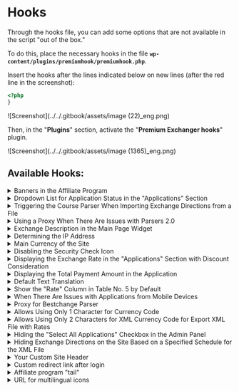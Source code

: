 # Hooks

Through the hooks file, you can add some options that are not available in the script "out of the box."

To do this, place the necessary hooks in the file **`wp-content/plugins/premiumhook/premiumhook.php`**.

Insert the hooks after the lines indicated below on new lines (after the red line in the screenshot):

```php
<?php
}
```

!\[Screenshot]\(../../.gitbook/assets/image (22)_eng.png)

Then, in the "**Plugins**" section, activate the "**Premium Exchanger hooks**" plugin.

!\[Screenshot]\(../../.gitbook/assets/image (1365)_eng.png)

## Available Hooks:

<details>

<summary>Banners in the Affiliate Program</summary>

The affiliate program includes promotional materials.

By default, these are text materials and banners of various sizes.

There is a filter that allows you to change their names and quantity:

```php
add_filter('pp_banners','my_pp_banners', 1000);
function my_pp_banners($banners){
	
	$banners = array(
		'text'=> __('Text materials','pn'),
		'banner1'=> __('Banners','pn').'(468 x 60)',
		'banner2'=> __('Banners','pn').'(200 x 200)',
		'banner3'=> __('Banners','pn').'(120 x 600)',
		'banner4'=> __('Banners','pn').'(100 x 100)',
		'banner5'=> __('Banners','pn').'(88 x 31)',
		'banner6'=> __('Banners','pn').'(336 x 280)',
		'banner7'=> __('Banners','pn').'(250 x 250)',
		'banner8'=> __('Banners','pn').'(240 x 400)',
		'banner9'=> __('Banners','pn').'(234 x 60)',
		'banner10'=> __('Banners','pn').'(120 x 90)',
		'banner11'=> __('Banners','pn').'(120 x 60)',
		'banner12'=> __('Banners','pn').'(120 x 240)',
		'banner13'=> __('Banners','pn').'(125 x 125)',
		'banner14'=> __('Banners','pn').'(300 x 600)',
		'banner15'=> __('Banners','pn').'(300 x 250)',
		'banner16'=> __('Banners','pn').'(80 x 150)',
		'banner17'=> __('Banners','pn').'(728 x 90)',
		'banner18'=> __('Banners','pn').'(160 x 600)',
		'banner19'=> __('Banners','pn').'(80 x 15)',
	);	
	
	return $banners;
}
```

If you want to keep only the 468 x 60 banner, simply remove all other lines from the previous hook:

```php
add_filter('pp_banners','my_pp_banners', 1000);
function my_pp_banners($banners){
	
	$banners = array(
		'text'=> __('Text materials','pn'),
		'banner1'=> __('Banners','pn').'(468 x 60)',
	);	
	
	return $banners;
}
```

If you want to add your own size, add a line similarly. For example, if we want to add a 215 x 19 banner:

```php
add_filter('pp_banners','my_pp_banners', 1000);
function my_pp_banners($banners){
	
	$banners = array(
		'text'=> __('Text materials','pn'),
		'banner1'=> __('Banners','pn').'(468 x 60)',
		'banner21519'=> __('Banners','pn').'(215 x 19)',
	);	
	
	return $banners;
}
```

</details>

<details>

<summary>Dropdown List for Application Status in the "Applications" Section</summary>

```php
add_filter('change_bids_filter_list', 'my_change_bids_filter_list');
function my_change_bids_filter_list($lists) {
	if (isset($lists['status']['bidstatus'])) {
		$stats = list_bid_status();
		$statused = array('0'=> '--' . __('All','pn') . '--');
		if (is_array($stats)) { 
			foreach ($stats as $k => $v) {
				$statused[$k] = $v;
			}
		}
		$lists['status']['bidstatus'] = array(
			'title' => __('Status of order','pn'),
			'name' => 'bidstatus',
			'options' => $statused,
			'view' => 'select',
			'work' => 'options',
		);
	}
	return $lists;
}
```

Before:\
!\[Before Screenshot]\(../../.gitbook/assets/image (1571)_eng.png)\
After:\
!\[After Screenshot]\(../../.gitbook/assets/image (577)_eng.png)

</details>

<details>

<summary>Triggering the Course Parser When Importing Exchange Directions from a File</summary>

```php
add_action('premium_action_export_direction','myparser_premium_action_export_direction', 9);
function myparser_premium_action_export_direction(){
	if(function_exists('new_parser_upload_data')){
		new_parser_upload_data();
	}
}
```

</details>

<details>

<summary>Using a Proxy When There Are Issues with Parsers 2.0</summary>

In quotes for the fields "**ip**", "**port**", "**login**", "**password**", specify your proxy details.

```php
add_filter('curl_options_parser', '_proxy_curl_options_parser');
function _proxy_curl_options_parser($options) {

	$ip = ''; //IP address
	$port = ''; //Port
	$login = ''; //Login
	$password = ''; //Password
	$tunnel = 1;
		
	if ($ip and $port) {
		if ($tunnel) {
			$options[CURLOPT_HTTPPROXYTUNNEL] = 0;
		}
		
		$options[CURLOPT_PROXY] = $ip;
		$options[CURLOPT_PROXYPORT] = $port;
		
		if ($password and $login) {
			$options[CURLOPT_PROXYUSERPWD] = $login.':'.$password;
		} elseif ($password) {
			$options[CURLOPT_PROXYAUTH] = $password;
		}
	}

	return $options;
}
```

</details>

<details>

<summary>Exchange Description in the Main Page Widget</summary>

The main page widget does not include an exchange description. If you need to add it, simply use the hook:

```php
add_filter('exchange_html_ajax', 'my_exchange_html_ajax');
function my_exchange_html_ajax($html){

	return $html.'[description]';
}
```

</details>

<details>

<summary>Determining the IP Address</summary>

The function **pn\_real\_ip** is responsible for determining the IP address. The purpose of this function is to return one real IP address. If, for some reason, you are not satisfied with the function's operation, you can use the filter:

```php
add_filter('pn_real_ip', 'myhook_pn_real_ip', 10, 2);
function myhook_pn_real_ip($ip, $ips_arr){

$new_ip = '127.0.0.1';

return $new_ip;
}
```

</details>

<details>

<summary>Main Currency of the Site</summary>

To calculate discounts, total amounts, and more, all sums are converted into a specific currency type. By default, the script considers USD as the main currency, but this value can be changed:

1. Create the necessary currency code, for example, WMZ.
2. Write a filter:

```php
add_filter('cur_type','myhook_cur_type');
function myhook_cur_type($type){

$type = 'WMZ';

return $type;
}
```

Now the internal currency of our site is WMZ.

Note that the exchange of internal currency will be conducted through double exchange (via USD).

</details>

<details>

<summary>Disabling the Security Check Icon</summary>

```php
remove_action('wp_before_admin_bar_render', 'premium_admin_bar_security', 2);
```

</details>

<details>

<summary>Displaying the Exchange Rate in the "Applications" Section with Discount Consideration</summary>

<mark style="color:red;">In some situations, the calculation of the exchange rate may be incorrect</mark>

```php
add_filter('onebid_col1', 'new_rate_onebid_col1', 10, 3);
function new_rate_onebid_col1($actions, $item, $v){
	$new_actions = array();
	foreach($actions as $action_key => $action_value){
		$new_actions[$action_key] = $action_value;
		if($action_key == 'rate'){
			$course_get = is_sum($item->course_get);
			$course = is_sum($course_get + ($course_get / 100 * $item->user_discount), 20);
			
			$new_actions['rate_with_discount'] = array(
				'type' => 'text',
				'title' => __('Rate with discount','pn'),
				'label' => '[course_give] [currency_code_give] = '. $course .' [currency_code_get]',
			);				
		}
	}
	
	return $new_actions;
}
```

</details>

<details>

<summary>Displaying the Total Payment Amount in the Application</summary>

```php
add_filter('exchangestep_all_html_list', 'sum1fromc_exchangestep_all_html_list', 10, 2);
function sum1fromc_exchangestep_all_html_list($array, $bids_data) {
    $array['[sum_give]'] = is_sum($bids_data->sum1c);
    return $array;
}
```

</details>

<details>

<summary>Default Text Translation</summary>

If you are using multilingual support, multiple text options are set in multilingual fields (for each language). When the required version is not available, the script substitutes the first possible one (corresponding to the admin panel language).

If you believe this is incorrect, you can set an error template using the filter:

```php
add_filter('ctv_ml_default','myhook_ctv_ml_default');
function myhook_ctv_ml_default($text){
$text = 'error, translation not available'; //your preferred option
return $text;
}
```

</details>

<details>

<summary>Show the "Rate" Column in Table No. 5 by Default</summary>

By default, Table No. 5 on the main exchange page displays reserves for exchange directions instead of rates. If you want the rate to be displayed when the page is opened, set this hook:

!\[Screenshot]\(../../.gitbook/assets/image (388)_eng.png)

```php
add_filter('table5_current_select', 'rate_table5_current_select');
function rate_table5_current_select ($select) {
    
    $select = 'rate';
    
    return $select;
}
```

</details>

<details>

<summary>When There Are Issues with Applications from Mobile Devices</summary>

```php
add_filter('merchant_payed_button','del_iam_pay_merchant_pay_button', 10000);
add_filter('merchant_pay_button','del_iam_pay_merchant_pay_button', 10000);
function del_iam_pay_merchant_pay_button($link) {
	$link = str_replace('iam_pay_bids','',$link);
	return $link;
}
```

</details>

<details>

<summary>Proxy for Bestchange Parser</summary>

### Bestchange Parser (Deprecated)

<mark style="color:red;">**Before installing hooks, make sure to update the script itself according to**</mark> [<mark style="color:red;">**the instructions**</mark>](https://premium.gitbook.io/main/en/basic-settings/faq/diagnostika-i-reshenie-oshibok-pri-rabote-so-skriptom#obnovlenie-failov-skripta-na-servere)<mark style="color:red;">**!**</mark>

The hook works on module version 2.6.1/2.7.1 and above (**using your own proxy**):

```php
add_filter('curl_bestchange', 'curl_bestchange_proxy');
function curl_bestchange_proxy($ch) {

    $ip = ''; // proxy ip
    $port = ''; // proxy port
    $login = ''; // proxy login
    $password = ''; // proxy password

    if ($ip and $port) {
        curl_setopt($ch, CURLOPT_PROXY, $ip);
        curl_setopt($ch, CURLOPT_PROXYPORT, $port);

        if ($password and $login) {
            curl_setopt($ch, CURLOPT_PROXYUSERPWD, "{$login}:{$password}");
        } elseif ($password) {
            curl_setopt($ch, CURLOPT_PROXYAUTH, $password);
        }
    }

    return $ch;
}
```

### Bestchange API Parser

The hook works on module version 2.6.2/2.7.2 and above (**using your own proxy**):

```php
add_filter('curl_bestchangeapi', 'curl_bestchangeapi_proxy');
function curl_bestchangeapi_proxy($ch) {

    $ip = ''; // proxy ip
    $port = ''; // proxy port
    $login = ''; // proxy login
    $password = ''; // proxy password

    if ($ip and $port) {
        curl_setopt($ch, CURLOPT_PROXY, $ip);
        curl_setopt($ch, CURLOPT_PROXYPORT, $port);

        if ($password and $login) {
            curl_setopt($ch, CURLOPT_PROXYUSERPWD, "{$login}:{$password}");
        } elseif ($password) {
            curl_setopt($ch, CURLOPT_PROXYAUTH, $password);
        }
    }

    return $ch;
}
```

The hook works on module version 2.6.2/2.7.2 and above (**ability to change the BC domain (mirror) in the module's general settings**):\
!\[Screenshot]\(../../.gitbook/assets/image (28)_eng.png)

```php
add_filter('curl_bestchangeapi_domain', 'curl_bestchangeapi_domain');
function curl_bestchangeapi_domain($domain) {

    $new_domain = ''; // https://www.bestchange.app/, https://mirror1.bestchange.app/, https://mirror2.bestchange.app/

    if ($new_domain) {
        return $new_domain;
    }

    return $domain;
}
```

</details>

<details>

<summary>Allows Using Only 1 Character for Currency Code</summary>

```php
add_filter('is_site_value', 'new_is_site_value', 10, 2);

function new_is_site_value($new_item, $item) {
    if (preg_match("/^[a-zA-Z0-9\.]{1,30}$/", $item, $matches)) {
        return $item;
    }
    return $new_item;
}
```

</details>

<details>

<summary>Allows Using Only 2 Characters for XML Currency Code for Export XML File with Rates</summary>

```php
add_filter('is_xml_value', 'new_is_xml_value', 10, 2);
function new_is_xml_value($new_item, $item) {

  if (preg_match("/^[a-zA-z0-9_.]{2,50}$/", $item, $matches)){
    return $item;
  }
  
  return $new_item;
}
```

</details>

<details>

<summary>Hiding the "Select All Applications" Checkbox in the Admin Panel</summary>

```php
add_filter('bids_datablock', 'my_bids_datablock');
function my_bids_datablock($data_blocks){
    if(isset($data_blocks['check'])){
    unset($data_blocks['check']); }
    return $data_blocks; }
```

</details>

<details>

<summary>Hiding Exchange Directions on the Site Based on a Specified Schedule for the XML File</summary>

The direction will remain active but will display a 404 error when accessed via a direct link on the site and will be hidden in the exchange direction selection table in the admin panel.

```php
remove_filter('get_direction_output', 'txtxml_get_direction_output', 10, 3);

add_filter('get_direction_output', 'my_txtxml_get_direction_output', 10, 3);
function my_txtxml_get_direction_output($ind, $item, $place){
    if($ind == 1 and function_exists('get_dirxml_show')){
        return get_dirxml_show($ind, $item); 
    }
    return $ind; 
}
```

</details>

<details>

<summary>Your Custom Site Header</summary>

By default, the title for any topic based on Premium Exchanger is formatted as `[title] — [description]`, where:

`[title]` — the name of the site\
`[description]` — the description

If SEO plugins are not being used, this title can be modified using a hook.

For example, if you want to remove the title, you can use the following hook:

```php
add_filter('premium_wp_title', 'myhook_premium_wp_title');
function myhook_premium_wp_title($title){
    return '[description]';
}
```

</details>

<details>

<summary>Custom redirect link after login</summary>

After logging in, the script automatically redirects the user to their personal account page. If you need to change the redirect link, you can use the following hook:

```php
add_filter('login_auth_redirect', 'my_login_auth_redirect');
function my_login_auth_redirect($url){
    $new_url = 'your_page_address';
    return $new_url;
}
```

</details>

<details>

<summary>Affiliate program "tail"</summary>

By default, the "tail" of the affiliate program is set to the value "rid". The link looks like this: `https://your_domain/?rid=[id]`

To change this value to your own, you can use the filter:

```php
add_filter('refid','myhook_refid');
function myhook_refid($refid){
    $refid = 'skidka';
    return $refid;
}
```

This way, the "tail" will be the word "**skidka**".

</details>

<details>

<summary>URL for multilingual icons</summary>

Premium Exchanger uses a unified framework called Premium. The script that was activated earlier is responsible for the core functions, including multilingual support. If we want to add additional languages, we need to upload multilingual icons to all plugins, which can be inconvenient. For this purpose, we can use a special filter that specifies which plugin to source the flags from.

For example, if we want the flags to always come from premiumbox, we can write our own filter:

```php
add_filter('ml_flag_url', 'my_ml_flag_url');
function my_ml_flag_url($plugin_folder){
    return 'premiumbox';
}
```

</details>
